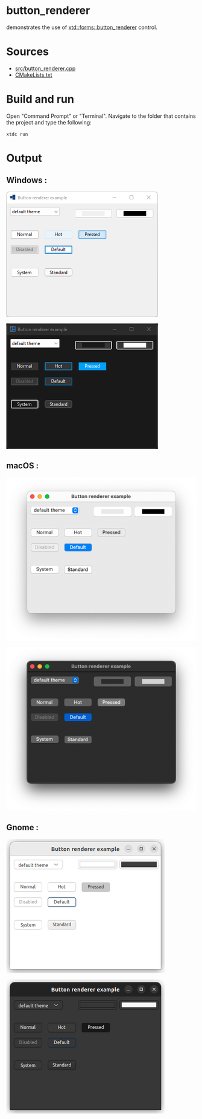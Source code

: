 # button_renderer

demonstrates the use of [xtd::forms::button_renderer](https://codedocs.xyz/gammasoft71/xtd/classxtd_1_1forms_1_1button__renderer.html) control.

# Sources

* [src/button_renderer.cpp](src/button_renderer.cpp)
* [CMakeLists.txt](CMakeLists.txt)

# Build and run

Open "Command Prompt" or "Terminal". Navigate to the folder that contains the project and type the following:

```shell
xtdc run
```

# Output

## Windows :

![Screenshot](../../../../docs/pictures/examples/button_renderer_w.png)

![Screenshot](../../../../docs/pictures/examples/button_renderer_wd.png)

## macOS :

![Screenshot](../../../../docs/pictures/examples/button_renderer_m.png)

![Screenshot](../../../../docs/pictures/examples/button_renderer_md.png)

## Gnome :

![Screenshot](../../../../docs/pictures/examples/button_renderer_g.png)

![Screenshot](../../../../docs/pictures/examples/button_renderer_gd.png)
